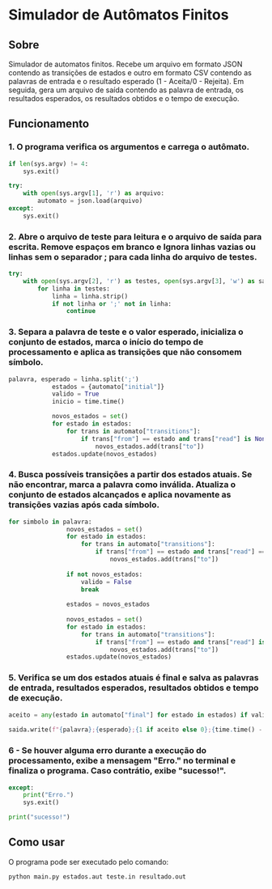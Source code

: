 # Simulador de Autômatos Finitos

## Sobre

Simulador de automatos finitos. Recebe um arquivo em formato JSON contendo as transições de estados e outro em formato CSV 
contendo as palavras de entrada e o resultado esperado (1 - Aceita/0 - Rejeita). Em seguida, gera um arquivo de saída contendo
as palavra de entrada, os resultados esperados, os resultados obtidos e o tempo de execução.

## Funcionamento

### 1. O programa verifica os argumentos e carrega o autômato. 
```python
if len(sys.argv) != 4:
    sys.exit()

try:
    with open(sys.argv[1], 'r') as arquivo:
        automato = json.load(arquivo)
except:
    sys.exit()
````

### 2. Abre o arquivo de teste para leitura e o arquivo de saída para escrita. Remove espaços em branco e Ignora linhas vazias ou linhas sem o separador ; para cada linha do arquivo de testes.
```python
try:
    with open(sys.argv[2], 'r') as testes, open(sys.argv[3], 'w') as saida:
        for linha in testes:
            linha = linha.strip()
            if not linha or ';' not in linha:
                continue
````

### 3. Separa a palavra de teste e o valor esperado, inicializa o conjunto de estados, marca o início do tempo de processamento e aplica as transições que não consomem símbolo.
```python
palavra, esperado = linha.split(';')
            estados = {automato["initial"]}
            valido = True
            inicio = time.time()

            novos_estados = set()
            for estado in estados:
                for trans in automato["transitions"]:
                    if trans["from"] == estado and trans["read"] is None:
                        novos_estados.add(trans["to"])
            estados.update(novos_estados)
````

### 4. Busca possíveis transições a partir dos estados atuais. Se não encontrar, marca a palavra como inválida. Atualiza o conjunto de estados alcançados e aplica novamente as transições vazias após cada símbolo.
```python
for simbolo in palavra:
                novos_estados = set()
                for estado in estados:
                    for trans in automato["transitions"]:
                        if trans["from"] == estado and trans["read"] == simbolo:
                            novos_estados.add(trans["to"])
                
                if not novos_estados:
                    valido = False
                    break
                
                estados = novos_estados
                
                novos_estados = set()
                for estado in estados:
                    for trans in automato["transitions"]:
                        if trans["from"] == estado and trans["read"] is None:
                            novos_estados.add(trans["to"])
                estados.update(novos_estados)

````

### 5. Verifica se um dos estados atuais é final e salva as palavras de entrada, resultados esperados, resultados obtidos e tempo de execução.
```python
aceito = any(estado in automato["final"] for estado in estados) if valido else False
            
saida.write(f"{palavra};{esperado};{1 if aceito else 0};{time.time() - inicio:.6f}\n")

````

### 6 - Se houver alguma erro durante a execução do processamento, exibe a mensagem "Erro." no terminal e finaliza o programa. Caso contrátio, exibe "sucesso!".
```python
except:
    print("Erro.")
    sys.exit()

print("sucesso!")
````


## Como usar

O programa pode ser executado pelo comando: 

```bash
python main.py estados.aut teste.in resultado.out
